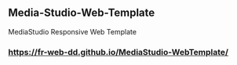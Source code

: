 ## Media-Studio-Web-Template
MediaStudio Responsive Web Template

### https://fr-web-dd.github.io/MediaStudio-WebTemplate/
